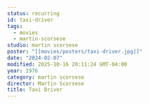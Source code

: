 ```yaml
---
status: recurring
id: taxi-driver
tags:
  - movies
  - martin-scorsese
studio: martin scorsese
poster: "[[movies/posters/taxi-driver.jpg]]"
date: "2024-02-07"
modified: 2025-10-16 20:11:24 GMT-04:00
year: 1976
category: martin scorsese
director: Martin Scorsese
title: Taxi Driver
---
```


